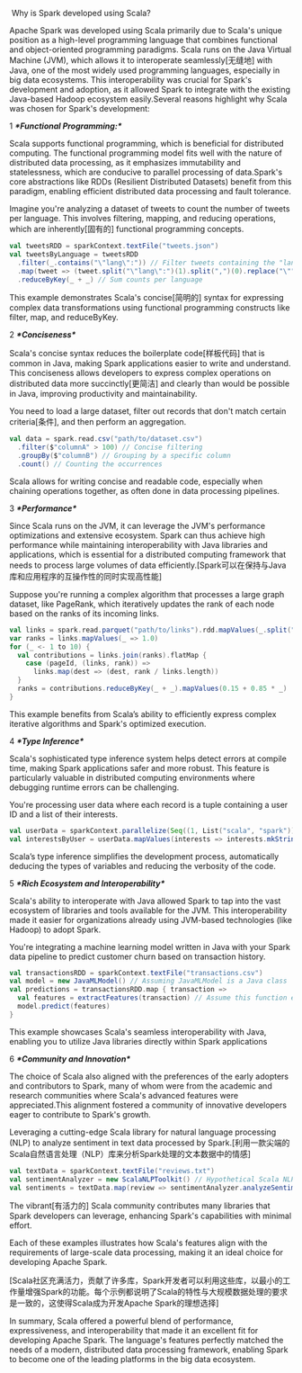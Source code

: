 ​                                                                       Why is Spark developed using Scala?

Apache Spark was developed using Scala primarily due to Scala's unique position as a high-level programming language that combines functional and object-oriented programming paradigms. Scala runs on the Java Virtual Machine (JVM), which allows it to interoperate seamlessly[无缝地] with Java, one of the most widely used programming languages, especially in big data ecosystems. This interoperability was crucial for Spark's development and adoption, as it allowed Spark to integrate with the existing Java-based Hadoop ecosystem easily.Several reasons highlight why Scala was chosen for Spark's development:

1 ***\*Functional Programming:\**** 

Scala supports functional programming, which is beneficial for distributed computing. The functional programming model fits well with the nature of distributed data processing, as it emphasizes immutability and statelessness, which are conducive to parallel processing of data.Spark's core abstractions like RDDs (Resilient Distributed Datasets) benefit from this paradigm, enabling efficient distributed data processing and fault tolerance.

Imagine you're analyzing a dataset of tweets to count the number of tweets per language. This involves filtering, mapping, and reducing operations, which are inherently[固有的] functional programming concepts.

```scala
val tweetsRDD = sparkContext.textFile("tweets.json")
val tweetsByLanguage = tweetsRDD
  .filter(_.contains("\"lang\":")) // Filter tweets containing the "lang" field
  .map(tweet => (tweet.split("\"lang\":")(1).split(",")(0).replace("\"", ""), 1)) // Extract language and map to (language, 1)
  .reduceByKey(_ + _) // Sum counts per language
```

This example demonstrates Scala's concise[简明的] syntax for expressing complex data transformations using functional programming constructs like filter, map, and reduceByKey.

2 ***\*Conciseness\****

Scala's concise syntax reduces the boilerplate code[样板代码] that is common in Java, making Spark applications easier to write and understand. This conciseness allows developers to express complex operations on distributed data more succinctly[更简洁] and clearly than would be possible in Java, improving productivity and maintainability.

You need to load a large dataset, filter out records that don't match certain criteria[条件], and then perform an aggregation.

```scala
val data = spark.read.csv("path/to/dataset.csv")
  .filter($"columnA" > 100) // Concise filtering
  .groupBy($"columnB") // Grouping by a specific column
  .count() // Counting the occurrences
```

Scala allows for writing concise and readable code, especially when chaining operations together, as often done in data processing pipelines.

3 ***\*Performance\****

Since Scala runs on the JVM, it can leverage the JVM's performance optimizations and extensive ecosystem. Spark can thus achieve high performance while maintaining interoperability with Java libraries and applications, which is essential for a distributed computing framework that needs to process large volumes of data efficiently.[Spark可以在保持与Java库和应用程序的互操作性的同时实现高性能]

Suppose you're running a complex algorithm that processes a large graph dataset, like PageRank, which iteratively updates the rank of each node based on the ranks of its incoming links.

```scala
val links = spark.read.parquet("path/to/links").rdd.mapValues(_.split(",")).persist()
var ranks = links.mapValues(_ => 1.0)
for (_ <- 1 to 10) {
  val contributions = links.join(ranks).flatMap {
    case (pageId, (links, rank)) =>
      links.map(dest => (dest, rank / links.length))
  }
  ranks = contributions.reduceByKey(_ + _).mapValues(0.15 + 0.85 * _)
}
```

This example benefits from Scala’s ability to efficiently express complex iterative algorithms and Spark's optimized execution.

4 ***\*Type Inference\****

Scala's sophisticated type inference system helps detect errors at compile time, making Spark applications safer and more robust. This feature is particularly valuable in distributed computing environments where debugging runtime errors can be challenging.

You're processing user data where each record is a tuple containing a user ID and a list of their interests.

```scala
val userData = sparkContext.parallelize(Seq((1, List("scala", "spark")), (2, List("java", "kubernetes"))))
val interestsByUser = userData.mapValues(interests => interests.mkString(", "))
```

Scala’s type inference simplifies the development process, automatically deducing the types of variables and reducing the verbosity of the code.

5 ***\*Rich Ecosystem and Interoperability\****

Scala's ability to interoperate with Java allowed Spark to tap into the vast ecosystem of libraries and tools available for the JVM. This interoperability made it easier for  organizations already using JVM-based technologies (like Hadoop) to adopt Spark.

You're integrating a machine learning model written in Java with your Spark data pipeline to predict customer churn based on transaction history.

```scala
val transactionsRDD = sparkContext.textFile("transactions.csv")
val model = new JavaMLModel() // Assuming JavaMLModel is a Java class
val predictions = transactionsRDD.map { transaction =>
  val features = extractFeatures(transaction) // Assume this function exists
  model.predict(features)
}
```

This example showcases Scala's seamless interoperability with Java, enabling you to utilize Java libraries directly within Spark applications

6 ***\*Community and Innovation\****

 The choice of Scala also aligned with the preferences of the early adopters and contributors to Spark, many of whom were from the academic and research communities where Scala's advanced features were appreciated.This alignment fostered a community of innovative developers eager to contribute to Spark's growth.

Leveraging a cutting-edge Scala library for natural language processing (NLP) to analyze sentiment in text data processed by Spark.[利用一款尖端的Scala自然语言处理（NLP）库来分析Spark处理的文本数据中的情感]

```scala
val textData = sparkContext.textFile("reviews.txt")
val sentimentAnalyzer = new ScalaNLPToolkit() // Hypothetical Scala NLP library
val sentiments = textData.map(review => sentimentAnalyzer.analyzeSentiment(review))
```

The vibrant[有活力的] Scala community contributes many libraries that Spark developers can leverage, enhancing Spark's capabilities with minimal effort.

Each of these examples illustrates how Scala's features align with the requirements of large-scale data processing, making it an ideal choice for developing Apache Spark.

[Scala社区充满活力，贡献了许多库，Spark开发者可以利用这些库，以最小的工作量增强Spark的功能。每个示例都说明了Scala的特性与大规模数据处理的要求是一致的，这使得Scala成为开发Apache Spark的理想选择]

In summary, Scala offered a powerful blend of performance, expressiveness, and interoperability that made it an excellent fit for developing Apache Spark. The language's features perfectly matched the needs of a modern, distributed data processing framework, enabling Spark to become one of the leading platforms in the big data ecosystem.